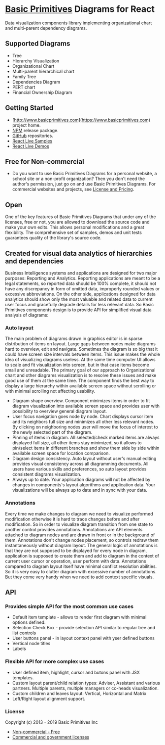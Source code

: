 # [Basic Primitives](https://www.basicprimitives.com) Diagrams for React

Data visualization components library implementing organizational chart and multi-parent dependency diagrams. 


## Supported Diagrams

* Tree
* Hierarchy Visualization
* Organizational Chart
* Multi-parent hierarchical chart
* Family Tree
* Dependencies Diagram
* PERT chart
* Financial Ownership Diagram

## Getting Started
* [http://www.basicprimitives.com](https://www.basicprimitives.com) project home.
* [NPM](https://www.npmjs.com/package/basicprimitives-react) release package.
* [GitHub](https://github.com/BasicPrimitives) repositories.
* [React Live Samples](https://basicprimitives.github.io/react/)
* [React Live Demos](http://react.basicprimitives.com:8080)

## Free for Non-commercial
* Do you want to use Basic Primitives Diagrams for a personal website, a school site or a non-profit organization? Then you don't need the author's permission, just go on and use Basic Primitives Diagrams. For commercial websites and projects, see [License and Pricing](https://www.basicprimitives.com/index.php?option=com_content&view=article&id=14&Itemid=18&lang=en).

## Open

One of the key features of Basic Primitives Diagrams that under any of the licenses, free or not, you are allowed to download the source code and make your own edits. This allows personal modifications and a great flexibility. The comprehensive set of samples, demos and unit tests guarantees quality of the library's source code.

## Created for visual data analytics of hierarchies and dependencies
Business Intelligence systems and applications are designed for two major purposes: Reporting and Analytics. Reporting applications are meant to be a legal statements, so reported data should be 100% complete, it should not have any discrepancy in form of omitted data, improperly rounded values or excessive abbreviations. On the other side, applications designed for data analytics should show only the most valuable and related data to current user focus and gracefully degrade details for less relevant data. So Basic Primitives components design is to provide API for simplified visual data analysis of diagrams:

### Auto layout
The main problem of diagrams drawn in graphics editor is in sparse distribution of items on layout. Large gaps between nodes make diagrams hard to overview, edit and navigate. Sometimes the diagram is so big that it could have screen size intervals between items. This issue makes the whole idea of visualizing diagrams useless. At the same time computer UI allows to scale and fit visualization into screen, but in that case items become small and unreadable. The primary goal of our approach to Organizational chart and other diagrams visualization is to resolve these issues and make good use of them at the same time. The component finds the best way to display a large hierarchy within available screen space without scrolling or with minimal scrolling not affecting usability. 

* Diagram shape overview. Component minimizes items in order to fit diagram visualization into available screen space and provides user with  possibility to overview general diagram layout.
* User focus navigation goes node by node. Chart displays cursor item and its neighbors full size and minimizes all other less relevant nodes. By clicking on neighboring nodes user will move the focus of interest to the newly selected part of the diagram. 
* Pinning of items in diagram. All selected/check marked items are always displayed full size, all other items stay minimized, so it allows to pin/select items in different branches and show them side by side within available screen space for location comparison.
* Diagram design consistency. Auto layout without user's manual editing provides visual consistency across all diagramming documents. All users have various skills and preferences, so auto layout provides consistent diagrams visualization.
* Always up to date. Your application diagrams will not be affected by changes in components's layout algorithms and application data. Your visualizations will be always up to date and in sync with your data. 

### Annotations
Every time we make changes to diagram we need to visualize performed modification otherwise it is hard to trace changes before and after modification. So in order to visualize diagram transition from one state to another control provides annotations. Annotations are API elements attached to diagram nodes and are drawn in front or in the background of them. Annotations don't change nodes placement, so controls redraw them instantaneously without diagram layout. The general logic of annotations is that they are not supposed to be displayed for every node in diagram, application is supposed to create them and add to diagram in the context of current user cursor or operation, user perform with data. Annotations compared to diagram layout itself have minimal conflict resolution abilities. So it is very easy to clutter diagram with excessive number of annotations. But they come very handy when we need to add context specific visuals.

## API
### Provides simple API for the most common use cases
* Default item template - allows to render first diagram with minimal options defined.
* Selection Check Box - provide selection API similar to regular tree and list controls
* User buttons panel - in layout context panel with yser defined buttons
* Vertical node titles
* Labels

### Flexible API for more complex use cases
* User defined item, highlight, cursor and butons panel with JSX templates. 
* Custom layout parent/child relation types: Adviser, Assistant and various partners. Multiple parents, multiple managers or co-heads visualization.
* Custom children and leaves layout: Vertical, Horizontal and Matrix
* Left/Right layout alignment support.

### License

Copyright (c) 2013 - 2019 Basic Primitives Inc
* [Non-commercial - Free](http://creativecommons.org/licenses/by-nc/3.0/)
* [Commercial and government licenses](license.pdf)